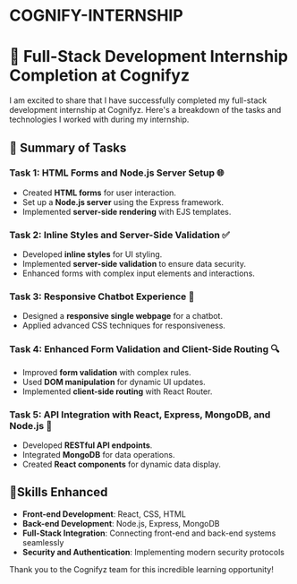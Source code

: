 # COGNIFY-INTERNSHIP 

# 🌟 Full-Stack Development Internship Completion at Cognifyz

I am excited to share that I have successfully completed my full-stack development internship at Cognifyz. Here's a breakdown of the tasks and technologies I worked with during my internship.

## 📑 Summary of Tasks

### Task 1: HTML Forms and Node.js Server Setup 🌐

- Created **HTML forms** for user interaction.
- Set up a **Node.js server** using the Express framework.
- Implemented **server-side rendering** with EJS templates.

### Task 2: Inline Styles and Server-Side Validation ✅
- Developed **inline styles** for UI styling.
- Implemented **server-side validation** to ensure data security.
- Enhanced forms with complex input elements and interactions.

### Task 3: Responsive Chatbot Experience 💬

- Designed a **responsive single webpage** for a chatbot.
- Applied advanced CSS techniques for responsiveness.

### Task 4: Enhanced Form Validation and Client-Side Routing 🔍
- Improved **form validation** with complex rules.
- Used **DOM manipulation** for dynamic UI updates.
- Implemented **client-side routing** with React Router.

### Task 5: API Integration with React, Express, MongoDB, and Node.js 🔄
- Developed **RESTful API endpoints**.
- Integrated **MongoDB** for data operations.
- Created **React components** for dynamic data display.

## 🤹Skills Enhanced
- **Front-end Development**: React, CSS, HTML
- **Back-end Development**: Node.js, Express, MongoDB
- **Full-Stack Integration**: Connecting front-end and back-end systems seamlessly
- **Security and Authentication**: Implementing modern security protocols


Thank you to the Cognifyz team for this incredible learning opportunity!

